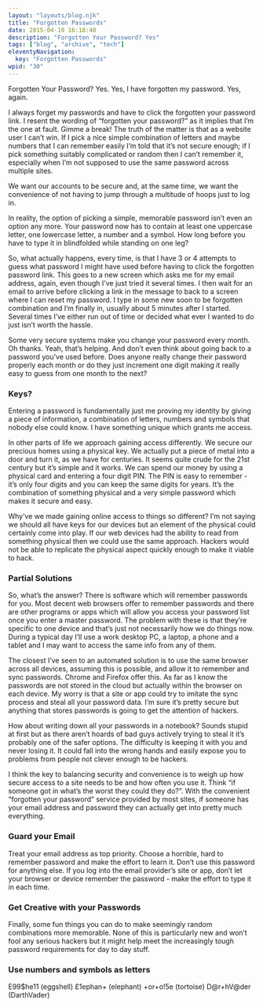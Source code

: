 ```yaml
---
layout: "layouts/blog.njk"
title: "Forgotten Passwords"
date: 2015-04-10 16:18:48
description: "Forgotten Your Password? Yes"
tags: ["blog", "archive", "tech"]
eleventyNavigation:
  key: "Forgotten Passwords"
wpid: "30"
---
```


Forgotten Your Password? Yes. Yes, I have forgotten my password. Yes, again.

I always forget my passwords and have to click the forgotten your password link. I resent the wording of “forgotten your password?” as it implies that I’m the one at fault. Gimme a break! The truth of the matter is that as a website user I can’t win. If I pick a nice simple combination of letters and maybe numbers that I can remember easily I’m told that it’s not secure enough; if I pick something suitably complicated or random then I can’t remember it, especially when I’m not supposed to use the same password across multiple sites.

We want our accounts to be secure and, at the same time, we want the convenience of not having to jump through a multitude of hoops just to log in.

In reality, the option of picking a simple, memorable password isn’t even an option any more. Your password now has to contain at least one uppercase letter, one lowercase letter, a number and a symbol. How long before you have to type it in blindfolded while standing on one leg?

So, what actually happens, every time, is that I have 3 or 4 attempts to guess what password I might have used before having to click the forgotten password link. This goes to a new screen which asks me for my email address, again, even though I’ve just tried it several times. I then wait for an email to arrive before clicking a link in the message to back to a screen where I can reset my password. I type in some new soon to be forgotten combination and I’m finally in, usually about 5 minutes after I started. Several times I’ve either run out of time or decided what ever I wanted to do just isn’t worth the hassle.

Some very secure systems make you change your password every month. Oh thanks. Yeah, that’s helping. And don’t even think about going back to a password you’ve used before. Does anyone really change their password properly each month or do they just increment one digit making it really easy to guess from one month to the next?

<h3>Keys?</h3>
Entering a password is fundamentally just me proving my identity by giving a piece of information, a combination of letters, numbers and symbols that nobody else could know. I have something unique which grants me access.

In other parts of life we approach gaining access differently. We secure our precious homes using a physical key. We actually put a piece of metal into a door and turn it, as we have for centuries. It seems quite crude for the 21st century but it’s simple and it works. We can spend our money by using a physical card and entering a four digit PIN. The PIN is easy to remember - it’s only four digits and you can keep the same digits for years. It’s the combination of something physical and a very simple password which makes it secure and easy.

Why’ve we made gaining online access to things so different? I’m not saying we should all have keys for our devices but an element of the physical could certainly come into play. If our web devices had the ability to read from something physical then we could use the same approach. Hackers would not be able to replicate the physical aspect quickly enough to make it viable to hack.

<h3>Partial Solutions</h3>
So, what’s the answer? There is software which will remember passwords for you. Most decent web browsers offer to remember passwords and there are other programs or apps which will allow you access your password list once you enter a master password. The problem with these is that they’re specific to one device and that’s just not necessarily how we do things now. During a typical day I’ll use a work desktop PC, a laptop, a phone and a tablet and I may want to access the same info from any of them.

The closest I’ve seen to an automated solution is to use the same browser across all devices, assuming this is possible, and allow it to remember and sync passwords. Chrome and Firefox offer this. As far as I know the passwords are not stored in the cloud but actually within the browser on each device. My worry is that a site or app could try to imitate the sync process and steal all your password data. I’m sure it’s pretty secure but anything that stores passwords is going to get the attention of hackers.

How about writing down all your passwords in a notebook? Sounds stupid at first but as there aren’t hoards of bad guys actively trying to steal it it’s probably one of the safer options. The difficulty is keeping it with you and never losing it. It could fall into the wrong hands and easily expose you to problems from people not clever enough to be hackers.

I think the key to balancing security and convenience is to weigh up how secure access to a site needs to be and how often you use it. Think “if someone got in what’s the worst they could they do?”. With the convenient “forgotten your password” service provided by most sites, if someone has your email address and password they can actually get into pretty much everything.

<h3>Guard your Email</h3>
Treat your email address as top priority. Choose a horrible, hard to remember password and make the effort to learn it. Don’t use this password for anything else. If you log into the email provider’s site or app, don’t let your browser or device remember the password - make the effort to type it in each time.
<h3>Get Creative with your Passwords</h3>
Finally, some fun things you can do to make seemingly random combinations more memorable. None of this is particularly new and won’t fool any serious hackers but it might help meet the increasingly tough password requirements for day to day stuff.
<h3>Use numbers and symbols as letters</h3>
E99$he11 (eggshell)
£1ephan+ (elephant)
+or+o!5e (tortoise)
D@r+hV@der (DarthVader)
